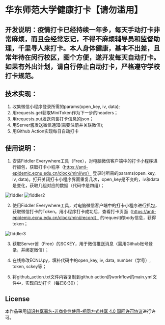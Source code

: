 # 华东师范大学健康打卡【请勿滥用】

## 开发说明：疫情打卡已经持续一年多，每天手动打卡非常麻烦，而且会经常忘记，不得不麻烦辅导员和监督助理，千里寻人来打卡。本人身体健康，基本不出差，且常年待在闵行校区，图个方便，遂开发每天自动打卡。如果有外出计划，请自行停止自动打卡，严格遵守学校打卡规范。

## 技术实现：
1. 收集微信小程序登录所需的params(open_key, iv, data);
2. 用requests.get获取MiniToken作为下一步的headers；
3. 用requests.put发送包含打卡信息的json；
4. 用Server酱发送微信通知(需要注册并关联微信);
5. 用Github Action实现每日自动打卡

## 使用说明：
1. 安装Fiddler Everywhere工具（Free），对电脑微信客户端中的打卡小程序进行抓包，获取打卡小程序（https://anti-epidemic.ecnu.edu.cn/clock/mini/wx） 登录时所需的params(open_key, iv, data)。打开关闭打卡小程序界面重复几次，open_key是不变的，iv和data是变化，获取几组对应的数据（代码中是四组）；

![fiddler](https://user-images.githubusercontent.com/58336082/113386639-432c2280-93bd-11eb-902c-282011928cf2.jpg)
![fiddler2](https://user-images.githubusercontent.com/58336082/113386643-43c4b900-93bd-11eb-87d8-74b9e9f4f4c7.jpg)

2. 使用Fiddler Everywhere工具，对电脑微信客户端中的打卡小程序进行抓包，获取微信打卡的Token。用小程序打卡成功后，查看打卡页面（https://anti-epidemic.ecnu.edu.cn/clock/mini/record） 的request的body信息，获得token；

![fiddler3](https://user-images.githubusercontent.com/58336082/113388742-5b9e3c00-93c1-11eb-811d-c2f3ca58d48a.jpg)


3. 获取Server酱（Free）的SCKEY，用于微信推送消息（需用Github账号登录，并绑定微信）；

4. 在线修改ECNU.py，填补代码中的open_key, iv, data, number（学号）, token, sckey等；

5. 将github_action.txt文件内容复制到github action的workflow的main.yml文件中，实现自动打卡（每日8:30）；

## License
本作品采用[知识共享署名-非商业性使用-相同方式共享 4.0 国际许可协议](http://creativecommons.org/licenses/by-nc-sa/4.0/)进行许可。
